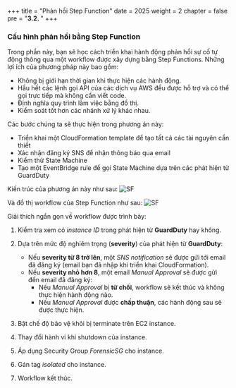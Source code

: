 +++
title = "Phản hồi Step Function"
date = 2025
weight = 2
chapter = false
pre = "<b>3.2. </b>"
+++

### Cấu hình phản hồi bằng Step Function

Trong phần này, bạn sẽ học cách triển khai hành động phản hồi sự cố tự động thông qua một workflow được xây dựng bằng Step Functions. Những lợi ích của phương pháp này bao gồm:

- Không bị giới hạn thời gian khi thực hiện các hành động.
- Hầu hết các lệnh gọi API của các dịch vụ AWS đều được hỗ trợ và có thể gọi trực tiếp mà không cần viết code.
- Định nghĩa quy trình làm việc bằng đồ thị.
- Kiểm soát tốt hơn các nhánh xử lý khác nhau.

Các bước chúng ta sẽ thực hiện trong phương án này:

- Triển khai một CloudFormation template để tạo tất cả các tài nguyên cần thiết
- Xác nhận đăng ký SNS để nhận thông báo qua email
- Kiểm thử State Machine
- Tạo một EventBridge rule để gọi State Machine dựa trên các phát hiện từ GuardDuty

Kiến trúc của phương án này như sau:
![SF](../../../images/1/Workshop_Step_Function.jpg?width=90pc)

Và đồ thị workflow của Step Function như sau:
![SF](../../../images/1/Step_Function_workflow.jpg?width=90pc)

Giải thích ngắn gọn về workflow được trình bày:

1. Kiểm tra xem có _instance ID_ trong phát hiện từ **GuardDuty** hay không.
2. Dựa trên mức độ nghiêm trọng (**severity**) của phát hiện từ **GuardDuty**:

   - Nếu **severity từ 8 trở lên**, một _SNS notification_ sẽ được gửi tới email đã đăng ký (email bạn đã nhập khi triển khai CloudFormation).
   - Nếu **severity nhỏ hơn 8**, một email _Manual Approval_ sẽ được gửi đến email đã đăng ký:
     - Nếu _Manual Approval_ bị **từ chối**, workflow sẽ kết thúc và không thực hiện hành động nào.
     - Nếu _Manual Approval_ được **chấp thuận**, các hành động sau sẽ được thực hiện.

3. Bật chế độ bảo vệ khỏi bị terminate trên EC2 instance.
4. Thay đổi hành vi khi shutdown của instance.
5. Áp dụng Security Group _ForensicSG_ cho instance.
6. Gán tag _isolated_ cho instance.
7. Workflow kết thúc.
